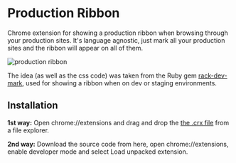 # Production Ribbon

Chrome extension for showing a production ribbon when browsing through your production sites.
It's language agnostic, just mark all your production sites and the ribbon will appear on all of them.

![production ribbon](http://i.imgur.com/I0ON35t.png)

The idea (as well as the css code) was taken from the Ruby gem [rack-dev-mark](https://github.com/dtaniwaki/rack-dev-mark), used for showing a ribbon when on dev or staging environments.

## Installation

**1st way:** Open chrome://extensions and drag and drop the [the .crx file](https://docs.google.com/uc?authuser=0&id=0B-5yENRT8n1wTFRxRjFSQ1NMRlE&export=download) from a file explorer.


**2nd way:** Download the source code from here, open chrome://extensions, enable developer mode and select Load unpacked extension. 
